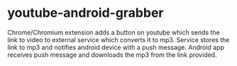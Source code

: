 youtube-android-grabber
=======================

Chrome/Chromium extension adds a button on youtube which sends the link to video to external service which converts it to mp3. 
Service stores the link to mp3 and notifies android device with a push message. 
Android app receives push message and downloads the mp3 from the link provided.

